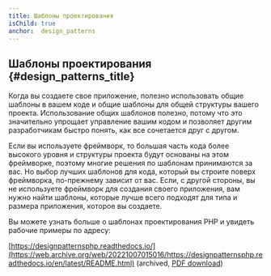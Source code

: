 ```yaml
---
title: Шаблоны проектирования
isChild: true
anchor:  design_patterns
---
```


## Шаблоны проектирования {#design_patterns_title}

Когда вы создаете свое приложение, полезно использовать общие шаблоны в вашем коде и общие шаблоны для общей структуры
вашего проекта. Использование общих шаблонов полезно, потому что это значительно упрощает управление вашим кодом и
позволяет другим разработчикам быстро понять, как все сочетается друг с другом.

Если вы используете фреймворк, то большая часть кода более высокого уровня и структуры проекта будут основаны на этом
фреймворке, поэтому многие решения по шаблонам принимаются за вас. Но выбор лучших шаблонов для кода, который вы строите
поверх фреймворка, по-прежнему зависит от вас. Если, с другой стороны, вы не используете фреймворк для создания своего
приложения, вам нужно найти шаблоны, которые лучше всего подходят для типа и размера приложения, которое вы создаете.

Вы можете узнать больше о шаблонах проектирования PHP и увидеть рабочие примеры по адресу:

[https://designpatternsphp.readthedocs.io/](https://web.archive.org/web/20221007015016/https://designpatternsphp.readthedocs.io/en/latest/README.html) (archived, [PDF download](https://www.computer-pdf.com/web-programming/php/924-tutorial-designpatternsphp-documentation.html))
